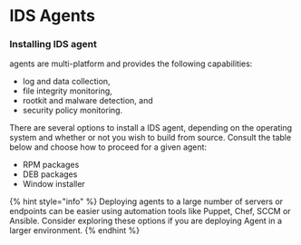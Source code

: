 # IDS Agents

### Installing IDS agent

agents are multi-platform and provides the following capabilities:

* log and data collection,
* file integrity monitoring,
* rootkit and malware detection, and
* security policy monitoring.

There are several options to install a IDS agent, depending on the operating system and whether or not you wish to build from source. Consult the table below and choose how to proceed for a given agent:

* RPM packages
* DEB packages
* Window installer

{% hint style="info" %}
Deploying agents to a large number of servers or endpoints can be easier using automation tools like Puppet, Chef, SCCM or Ansible. Consider exploring these options if you are deploying Agent in a larger environment.
{% endhint %}


